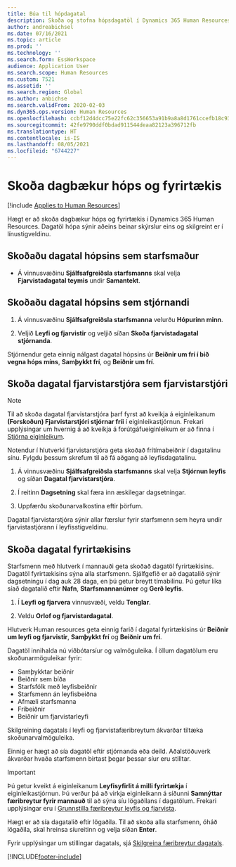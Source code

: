 ```yaml
---
title: Búa til hópdagatal
description: Skoða og stofna hópsdagatöl í Dynamics 365 Human Resources.
author: andreabichsel
ms.date: 07/16/2021
ms.topic: article
ms.prod: ''
ms.technology: ''
ms.search.form: EssWorkspace
audience: Application User
ms.search.scope: Human Resources
ms.custom: 7521
ms.assetid: ''
ms.search.region: Global
ms.author: anbichse
ms.search.validFrom: 2020-02-03
ms.dyn365.ops.version: Human Resources
ms.openlocfilehash: ccbf12d4dcc75e22fc62c356653a91b9a8a8d1761ccefb18c93e65f343250830
ms.sourcegitcommit: 42fe9790ddf0bdad911544deaa82123a396712fb
ms.translationtype: HT
ms.contentlocale: is-IS
ms.lasthandoff: 08/05/2021
ms.locfileid: "6744227"
---
```

# <a name="view-team-and-company-calendars"></a>Skoða dagbækur hóps og fyrirtækis

[!include [Applies to Human Resources](../includes/applies-to-hr.md)]

Hægt er að skoða dagbækur hóps og fyrirtækis í Dynamics 365 Human Resources. Dagatöl hópa sýnir aðeins beinar skýrslur eins og skilgreint er í línustigveldinu.

## <a name="view-your-team-calendar-as-an-employee"></a>Skoðaðu dagatal hópsins sem starfsmaður

- Á vinnusvæðinu **Sjálfsafgreiðsla starfsmanns** skal velja **Fjarvistadagatal teymis** undir **Samantekt**.

## <a name="view-your-team-calendar-as-a-manager"></a>Skoðaðu dagatal hópsins sem stjórnandi

1. Á vinnusvæðinu **Sjálfsafgreiðsla starfsmanna** velurðu **Hópurinn minn**.

2. Veljið **Leyfi og fjarvistir** og veljið síðan **Skoða fjarvistadagatal stjórnanda**.

Stjórnendur geta einnig nálgast dagatal hópsins úr **Beiðnir um frí í bið vegna hóps míns**, **Samþykkt frí**, og **Beiðnir um frí**. 

## <a name="view-your-absence-manager-calendar-as-the-absence-manager"></a>Skoða dagatal fjarvistarstjóra sem fjarvistarstjóri

> [!NOTE]
> Til að skoða dagatal fjarvistarstjóra þarf fyrst að kveikja á eiginleikanum **(Forskoðun) Fjarvistarstjóri stjórnar fríi** í eiginleikastjórnun. Frekari upplýsingar um hvernig á að kveikja á forútgáfueiginleikum er að finna í [Stjórna eiginleikum](hr-admin-manage-features.md).

Notendur í hlutverki fjarvistarstjóra geta skoðað frítímabeiðnir í dagatalinu sínu. Fylgdu þessum skrefum til að fá aðgang að leyfisdagatalinu.

1. Á vinnusvæðinu **Sjálfsafgreiðsla starfsmanns** skal velja **Stjórnun leyfis** og síðan **Dagatal fjarvistarstjóra**.

2. Í reitinn **Dagsetning** skal færa inn æskilegar dagsetningar.

3. Uppfærðu skoðunarvalkostina eftir þörfum.

Dagatal fjarvistarstjóra sýnir allar færslur fyrir starfsmenn sem heyra undir fjarvistastjórann í leyfisstigveldinu.

## <a name="view-a-company-calendar"></a>Skoða dagatal fyrirtækisins

Starfsmenn með hlutverk í mannauði geta skoðað dagatöl fyrirtækisins. Dagatöl fyrirtækisins sýna alla starfsmenn. Sjálfgefið er að dagatalið sýnir dagsetningu í dag auk 28 daga, en þú getur breytt tímabilinu. Þú getur líka síað dagatalið eftir **Nafn**, **Starfsmannanúmer** og **Gerð leyfis**.

1. Í **Leyfi og fjarvera** vinnusvæði, veldu **Tenglar**.

2. Veldu **Orlof og fjarvistardagatal**.

Hlutverk Human resources geta einnig farið í dagatal fyrirtækisins úr **Beiðnir um leyfi og fjarvistir**, **Samþykkt frí** og **Beiðnir um frí**. 

Dagatöl innihalda nú viðbótarsíur og valmöguleika. Í öllum dagatölum eru skoðunarmöguleikar fyrir:

- Samþykktar beiðnir
- Beiðnir sem bíða
- Starfsfólk með leyfisbeiðnir
- Starfsmenn án leyfisbeiðna
- Afmæli starfsmanna
- Fríbeiðnir 
- Beiðnir um fjarvistarleyfi

Skilgreining dagatals í leyfi og fjarvistafæribreytum ákvarðar tiltæka skoðunarvalmöguleika.

Einnig er hægt að sía dagatöl eftir stjórnanda eða deild. Aðalstöðuverk ákvarðar hvaða starfsmenn birtast þegar þessar síur eru stilltar. 

> [!IMPORTANT]
> Þú getur kveikt á eiginleikanum **Leyfisyfirlit á milli fyrirtækja** í eiginleikastjórnun. Þú verður þá að virkja eiginleikann á síðunni **Samnýttar færibreytur fyrir mannauð** til að sýna síu lögaðilans í dagatölum. Frekari upplýsingar eru í [Grunnstilla færibreytur leyfis og fjarvista](hr-leave-and-absence-parameters.md).
> 
> Hægt er að sía dagatalið eftir lögaðila. Til að skoða alla starfsmenn, óháð lögaðila, skal hreinsa síureitinn og velja síðan **Enter**. 

Fyrir upplýsingar um stillingar dagatals, sjá [Skilgreina færibreytur dagatals](hr-leave-and-absence-parameters.md?configure-calendar-parameters).

[!INCLUDE[footer-include](../includes/footer-banner.md)]

